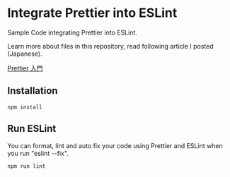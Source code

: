 # Integrate Prettier into ESLint

Sample Code integrating Prettier into ESLint.

Learn more about files in this repository, read following article I posted (Japanese).

[Prettier 入門](https://qiita.com/soarflat/items/06377f3b96964964a65d)

## Installation

```
npm install
```

## Run ESLint

You can format, lint and auto fix your code using Prettier and ESLint when you run "eslint --fix".

```
npm run lint
```
